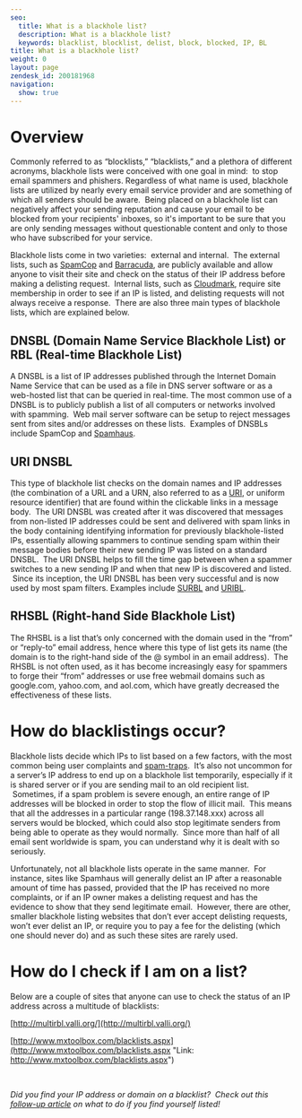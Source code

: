 ```yaml
---
seo:
  title: What is a blackhole list?
  description: What is a blackhole list?
  keywords: blacklist, blocklist, delist, block, blocked, IP, BL
title: What is a blackhole list?
weight: 0
layout: page
zendesk_id: 200181968
navigation:
  show: true
---
```


# Overview

Commonly referred to as “blocklists,” “blacklists,” and a plethora of different acronyms, blackhole lists were conceived with one goal in mind: &nbsp;to stop email spammers and phishers. Regardless of what name is used, blackhole lists are utilized by nearly every email service provider and are something of which all senders should be aware. &nbsp;Being placed on a blackhole list can negatively affect your sending reputation and cause your email to be blocked from your recipients' inboxes, so it's important to be sure that you are only sending messages without questionable content and only to those who have subscribed for your service.&nbsp;

Blackhole lists come in two varieties: &nbsp;external and internal. &nbsp;The external lists, such as [SpamCop](http://www.spamcop.net/) and [Barracuda](http://www.barracudacentral.org/ "Link: http://www.barracudacentral.org/"), are publicly available and allow anyone to visit their site and check on the status of their IP address before making a delisting request. &nbsp;Internal lists, such as [Cloudmark](http://www.cloudmark.com/en/products/cloudmark-security-platform/index "Link: http://www.cloudmark.com/en/products/cloudmark-security-platform/index"), require site membership in order to see if an IP is listed, and delisting requests will not always receive a response. &nbsp;There are also three main types of blackhole lists, which are explained below.&nbsp;

## DNSBL (Domain Name Service Blackhole List) or RBL (Real-time Blackhole List)

A DNSBL is a list of IP addresses published through the Internet Domain Name Service that can be used as a file in DNS server software or as a web-hosted list that can be queried in real-time. The most common use of a DNSBL is to publicly publish a list of all computers or networks involved with spamming. &nbsp;Web mail server software can be setup to reject messages sent from sites and/or addresses on these lists. &nbsp;Examples of DNSBLs include SpamCop and [Spamhaus](http://www.spamhaus.org/).

## URI DNSBL

This type of blackhole list checks on the domain names and IP addresses (the combination of a URL and a URN, also referred to as a [URI](http://en.wikipedia.org/wiki/Uniform_Resource_Identifier), or uniform resource identifier) that are found within the clickable links in a message body. &nbsp;The URI DNSBL was created after it was discovered that messages from non-listed IP addresses could be sent and delivered with spam links in the body containing identifying information for previously blackhole-listed IPs, essentially allowing spammers to continue sending spam within their message bodies before their new sending IP was listed on a standard DNSBL. &nbsp;The URI DNSBL helps to fill the time gap between when a spammer switches to a new sending IP and when that new IP is discovered and listed. &nbsp;Since its inception, the URI DNSBL has been very successful and is now used by most spam filters. Examples include [SURBL](http://www.surbl.org/) and [URIBL](http://www.uribl.com/ "Link: http://www.uribl.com/").

## RHSBL (Right-hand Side Blackhole List)

The RHSBL is a list that’s only concerned with the domain used in the “from” or “reply-to” email address, hence where this type of list gets its name (the domain is to the right-hand side of the @ symbol in an email address). &nbsp;The RHSBL is not often used, as it has become increasingly easy for spammers to forge their “from” addresses or use free webmail domains such as google.com, yahoo.com, and aol.com, which have greatly decreased the effectiveness of these lists.

# How do blacklistings occur?

Blackhole lists decide which IPs to list based on a few factors, with the most common being user complaints and [spam-traps](http://en.wikipedia.org/wiki/Spamtrap "Link: http://en.wikipedia.org/wiki/Spamtrap"). &nbsp;It’s also not uncommon for a server’s IP address to end up on a blackhole list temporarily, especially if it is shared server or if you are sending mail to an old recipient list. &nbsp;Sometimes, if a spam problem is severe enough, an entire range of IP addresses will be blocked in order to stop the flow of illicit mail. &nbsp;This means that all the addresses in a particular range (198.37.148.xxx) across all servers would be blocked, which could also stop legitimate senders from being able to operate as they would normally. &nbsp;Since more than half of all email sent worldwide is spam, you can understand why it is dealt with so seriously.

Unfortunately, not all blackhole lists operate in the same manner. &nbsp;For instance, sites like Spamhaus will generally delist an IP after a reasonable amount of time has passed, provided that the IP has received no more complaints, or if an IP owner makes a delisting request and has the evidence to show that they send legitimate email. &nbsp;However, there are other, smaller blackhole listing websites that don’t ever accept delisting requests, won’t ever delist an IP, or require you to pay a fee for the delisting (which one should never do) and as such these sites are rarely used.

# How do I check if I am on a list?

Below are a couple of sites that anyone can use to check the status of an IP address across a multitude of blacklists:

[http://multirbl.valli.org/](http://multirbl.valli.org/)

[http://www.mxtoolbox.com/blacklists.aspx](http://www.mxtoolbox.com/blacklists.aspx "Link: http://www.mxtoolbox.com/blacklists.aspx")

&nbsp;

_Did you find your IP address or domain on a blacklist? &nbsp;Check out this [follow-up article](http://support.sendgrid.com/hc/en-us/articles/200256676 "Link: http://support.sendgrid.com/hc/en-us/articles/200256676") on what to do if you find yourself listed!_

